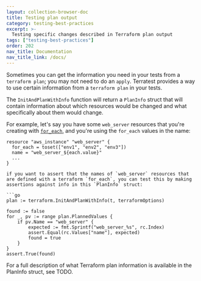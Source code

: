 ```yaml
---
layout: collection-browser-doc
title: Testing plan output
category: testing-best-practices
excerpt: >-
  Testing specific changes described in Terraform plan output
tags: ["testing-best-practices"]
order: 202
nav_title: Documentation
nav_title_link: /docs/
---
```


Sometimes you can get the information you need in your tests from a `terraform plan`; you may not need to do an `apply`.  Terratest provides a way to use certain information from a `terraform plan` in your tests.

The `InitAndPlanWithInfo` function will return a `PlanInfo` struct that will contain information about which resources would be changed and what specifically about them would change.

For example, let's say you have some `web_server` resources that you're creating with [`for_each`](https://www.terraform.io/docs/configuration/resources.html#for_each-multiple-resource-instances-defined-by-a-map-or-set-of-strings), and you're using the `for_each` values in the name:

```hcl
resource "aws_instance" "web_server" {
  for_each = toset(["env1", "env2", "env3"])
  name = "web_server_${each.value}"
  ...
}

if you want to assert that the names of `web_server` resources that are defined with a terraform `for_each`, you can test this by making assertions against info in this `PlanInfo` struct:

```go
plan := terraform.InitAndPlanWithInfo(t, terraformOptions)

found := false
for _, pv := range plan.PlannedValues {
    if pv.Name == "web_server" {
        expected := fmt.Sprintf("web_server_%s", rc.Index)
        assert.Equal(rc.Values["name"], expected)
        found = true
    }
}
assert.True(found)
```

For a full description of what Terraform plan information is available in the PlanInfo struct, see TODO.
